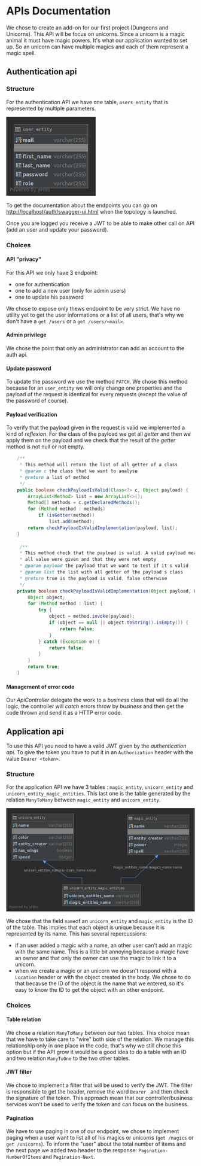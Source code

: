# APIs Documentation

We chose to create an add-on for our first project (Dungeons and Unicorns). This API will be focus on unicorns. Since a unicorn is a magic animal it must have magic powers. It's what our application wanted to set up. So an unicorn can have multiple magics and each of them represent a magic spell.

## Authentication api

### Structure 

For the authentication API we have one table, `users_entity` that is represented by multiple parameters.

![](img/auth_db.png)

To get the documentation about the endpoints you can go on [http://localhost/auth/swagger-ui.html](http://localhost/auth/swagger-ui.html) when the topology is launched.

Once you are logged you receive a JWT to be able to make other call on API (add an user and update your password).

### Choices

#### API "privacy"

For this API we only have 3 endpoint:

- one for authentication
- one to add a new user (only for admin users)
- one to update his password

We chose to expose only thews endpoint to be very strict. We have no utility yet to get the user informations or a list of all users, that's why we don't have a `get /users` or a `get /users/<mail>`.

#### Admin privilege

We chose the point that only an administrator can add an account to the auth api.

#### Update password

To update the password we use the method `PATCH`. We chose this method because for an `user_entity` we will only change one properties and the payload of the request is identical for every requests (except the value of the password of course).

#### Payload verification

To verify that the payload given in the request is valid we implemented a kind of _reflexion_. For the class of the payload we get all _getter_ and then we apply them on the payload and we check that the result of the _getter_ method is not null or not empty.

```java
    /**
     * This method will return the list of all getter of a class
     * @param c the class that we want to analyse
     * @return a list of method
     */
    public boolean checkPayloadIsValid(Class<?> c, Object payload) {
        ArrayList<Method> list = new ArrayList<>();
        Method[] methods = c.getDeclaredMethods();
        for (Method method : methods)
            if (isGetter(method))
                list.add(method);
        return checkPayloadIsValidImplementation(payload, list);
    }    

     /**
     * This method check that the payload is valid. A valid payload mean that
     * all value were given and that they were not empty
     * @param payload the payload that we want to test if it's valid
     * @param list the list with all getter of the payload's class
     * @return true is the payload is valid, false otherwise
     */
    private boolean checkPayloadIsValidImplementation(Object payload, List<Method> list){
        Object object;
        for (Method method : list) {
            try {
                object = method.invoke(payload);
                if (object == null || object.toString().isEmpty()) {
                    return false;
                }
            } catch (Exception e) {
                return false;
            }
        }
        return true;
    }
```

#### Management of error code

Our _ApiController_ delegate the work to a _business_ class that will do all the logic, the controller will _catch_ errors throw by _business_ and then get the code thrown and send it as a HTTP error code.

## Application api

To use this API you need to have a valid JWT given by the _authentication api_. To give the token you have to put it in an `Authorization` header with the value `Bearer <token>`. 

### Structure

For the application API we have 3 tables : `magic_entity`, `unicorn_entity` and `unicorn_entity_magic_entities`. This last one is the table generated by the relation `ManyToMany` between `magic_entity` and `unicorn_entity`.

![](img/app_db.png)

We chose that the field `name`of an `unicorn_entity` and `magic_entity` is the ID of the table. This implies that each object is unique because it is represented by its name. This has several repercussions:

- if an user added a magic with a name, an other user can't add an magic with the same name. This is a little bit annoying because a magic have an owner and that only the owner can use the magic to link it to a unicorn.
- when we create a magic or an unicorn we doesn't respond with a `Location` header or with the object created in the body. We chose to do that because the ID of the object is the name that we entered, so it's easy to know the ID to get the object with an other endpoint.

### Choices

#### Table relation

We chose a relation `ManyToMany` between our two tables. This choice mean that we have to take care to "wire" both side of the relation. We manage this relationship only in one place in the code, that's why we still chose this option but if the API grow it would be a good idea to do a table with an ID and two relation `ManyToOne` to the two other tables.

#### JWT filter

We chose to implement a filter that will be used to verify the JWT. The filter is responsible to get the header, remove the word `Bearer ` and then check the signature of the token. This approach  mean that our controller/business services won't be used to verify the token and can focus on the business.

#### Pagination

We have to use paging in one of our endpoint, we chose to implement paging when a user want to list all of his magics or unicorns (`get /magics` or `get /unicorns`). To inform the "user" about the total number of items and the next page we added two header to the response: `Pagination-NumberOfItems` and `Pagination-Next`.